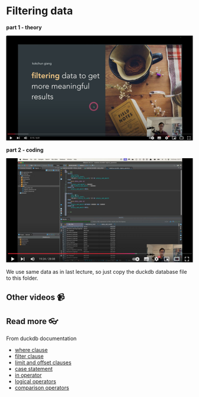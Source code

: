 # Filtering data

**part 1 - theory**

<a href="https://youtu.be/xhKESecuVz0" target="_blank">
  <img src="https://github.com/kokchun/assets/blob/main/sql/05_filter_data.png?raw=true" alt="filtering data" width="600">
</a>

**part 2 - coding**

<a href="https://youtu.be/0w-V8hGgD-A" target="_blank">
  <img src="https://github.com/kokchun/assets/blob/main/sql/05_a_filter_data.png?raw=true" alt="filtering data" width="600">
</a>





We use same data as in last lecture, so just copy the duckdb database file to this folder.

## Other videos 📹

## Read more 👓

From duckdb documentation

- [where clause ](https://duckdb.org/docs/sql/query_syntax/where)
- [filter clause](https://duckdb.org/docs/sql/query_syntax/filter)
- [limit and offset clauses](https://duckdb.org/docs/sql/query_syntax/limit)
- [case statement](https://duckdb.org/docs/sql/expressions/case)
- [in operator](https://duckdb.org/docs/sql/expressions/in)
- [logical operators](https://duckdb.org/docs/sql/expressions/logical_operators)
- [comparison operators](https://duckdb.org/docs/sql/expressions/comparison_operators)